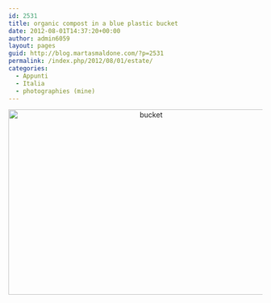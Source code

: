 ```yaml
---
id: 2531
title: organic compost in a blue plastic bucket
date: 2012-08-01T14:37:20+00:00
author: admin6059
layout: pages
guid: http://blog.martasmaldone.com/?p=2531
permalink: /index.php/2012/08/01/estate/
categories:
  - Appunti
  - Italia
  - photographies (mine)
---
```

<p style="text-align: center;">
  <img class="aligncenter wp-image-3733" src="http://blog.martasmaldone.eu/wp-content/uploads/2012/08/bucket.jpg" alt="bucket" width="550" height="367" srcset="http://blog.martasmaldone.eu/wp-content/uploads/2012/08/bucket.jpg 675w, http://blog.martasmaldone.eu/wp-content/uploads/2012/08/bucket-300x200.jpg 300w, http://blog.martasmaldone.eu/wp-content/uploads/2012/08/bucket-330x220.jpg 330w" sizes="(max-width: 550px) 100vw, 550px" />
</p>